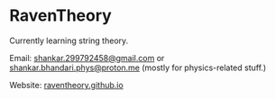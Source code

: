 # RavenTheory

Currently learning string theory.

Email: shankar.299792458@gmail.com or shankar.bhandari.phys@proton.me
(mostly for physics-related stuff.)

Website: [raventheory.github.io](https://raventheory.github.io)



<!---
RavenTheory/RavenTheory is a ✨ special ✨ repository because its `README.md` (this file) appears on your GitHub profile.
You can click the Preview link to take a look at your changes.
--->
